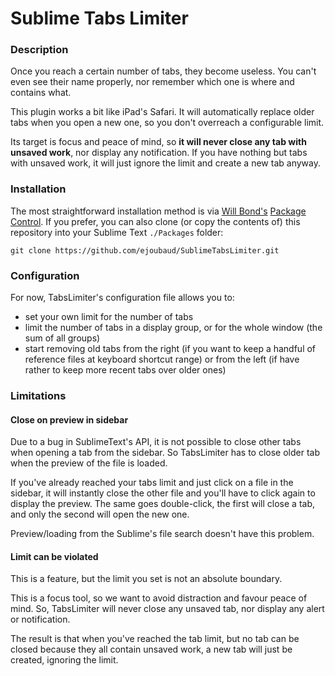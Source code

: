 Sublime Tabs Limiter
====================

### Description

Once you reach a certain number of tabs, they become useless. You can't even see their name properly, nor remember which one is where and contains what.

This plugin works a bit like iPad's Safari. It will automatically replace older tabs when you open a new one, so you don't overreach a configurable limit.

Its target is focus and peace of mind, so **it will never close any tab with unsaved work**, nor display any notification. If you have nothing but tabs with unsaved work, it will just ignore the limit and create a new tab anyway.

### Installation

The most straightforward installation method is via [Will Bond's](http://wbond.net/) [Package Control](http://wbond.net/sublime_packages/package_control/package_developers). If you prefer, you can also clone (or copy the contents of) this repository into your Sublime Text `./Packages` folder:

    git clone https://github.com/ejoubaud/SublimeTabsLimiter.git

### Configuration

For now, TabsLimiter's configuration file allows you to:

* set your own limit for the number of tabs
* limit the number of tabs in a display group, or for the whole window (the sum of all groups)
* start removing old tabs from the right (if you want to keep a handful of reference files at keyboard shortcut range) or from the left (if have rather to keep more recent tabs over older ones)

### Limitations

#### Close on preview in sidebar

Due to a bug in SublimeText's API, it is not possible to close other tabs when opening a tab from the sidebar. So TabsLimiter has to close older tab when the preview of the file is loaded.

If you've already reached your tabs limit and just click on a file in the sidebar, it will instantly close the other file and you'll have to click again to display the preview. The same goes double-click, the first will close a tab, and only the second will open the new one.

Preview/loading from the Sublime's file search doesn't have this problem.

#### Limit can be violated

This is a feature, but the limit you set is not an absolute boundary.

This is a focus tool, so we want to avoid distraction and favour peace of mind. So, TabsLimiter will never close any unsaved tab, nor display any alert or notification.

The result is that when you've reached the tab limit, but no tab can be closed because they all contain unsaved work, a new tab will just be created, ignoring the limit.

